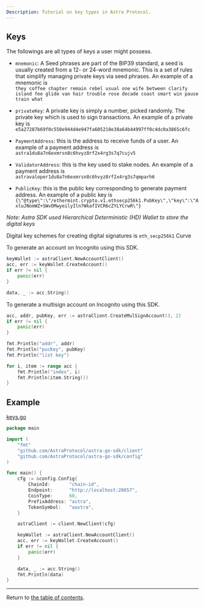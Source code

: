 ```yaml
---
Description: Tutorial on key types in Astra Protocol.
---
```


## Keys

The followings are all types of keys a user might possess.

* `mnemonic`: A Seed phrases are part of the BIP39 standard, a seed is usually created from a 12- or 24-word mnemonic. This is a set of rules that simplify managing private keys
  via seed phrases. An example of a mnemonic is  
 `they coffee chapter remain rebel usual one wife between clarify island fee glide van hair trouble rose decade coast smart win pause train what`
  


* `privateKey`: A private key is simply a number, picked randomly. The private key which is used to sign transactions.
  An example of a private key is  
  `e5a27287b69f0c550e944d4e947fa605218e38a64b44997ff0c4dc0a3865c6fc`


* `PaymentAddress`: this is the address to receive funds of a user. An example of a payment address
  is `astra1du8a7n6exmrsn8c6hvyz8rf2x4rg3s7q7cujv5`


* `ValidatorAddress`: this is the key used to stake nodes. An example of a payment address
  is `astravaloper1du8a7n6exmrsn8c6hvyz8rf2x4rg3s7qmparh6`


* `PublicKey`: this is the public key corresponding to generate payment address. An example of a public key
  is `{\"@type\":\"/ethermint.crypto.v1.ethsecp256k1.PubKey\",\"key\":\"AxluJNomWZ+SWvOMwyeilyIln7WkafIVCR6cZYLYCrwR\"}`
  

*Note: Astra SDK used Hierarchical Deterministic (HD) Wallet to store the digital keys*

Digital key schemes for creating digital signatures is `eth_secp256k1` Curve

To generate an account on Incognito using this SDK.

```go
keyWallet := astraClient.NewAccountClient()
acc, err := keyWallet.CreateAccount()
if err != nil {
    panic(err)
}

data, _ := acc.String()
```

To generate a multisign account on Incognito using this SDK.

```go
acc, addr, pubKey, err := astraClient.CreateMulSignAccount(3, 2)
if err != nil {
    panic(err)
}

fmt.Println("addr", addr)
fmt.Println("pucKey", pubKey)
fmt.Println("list key")

for i, item := range acc {
    fmt.Println("index", i)
    fmt.Println(item.String())
}
```

## Example

[keys.go](./../example/keys.go)

```go
package main

import (
	"fmt"
	"github.com/AstraProtocol/astra-go-sdk/client"
	"github.com/AstraProtocol/astra-go-sdk/config"
)

func main() {
	cfg := &config.Config{
		ChainId:       "chain-id",
		Endpoint:      "http://localhost:26657",
		CoinType:      60,
		PrefixAddress: "astra",
		TokenSymbol:   "aastra",
	}

	astraClient := client.NewClient(cfg)

	keyWallet := astraClient.NewAccountClient()
	acc, err := keyWallet.CreateAccount()
	if err != nil {
		panic(err)
	}

	data, _ := acc.String()
	fmt.Println(data)
}
```

---
Return to [the table of contents](./readme.md).